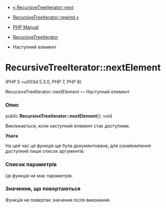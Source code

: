 - [« RecursiveTreeIterator::next](recursivetreeiterator.next.md)
- [RecursiveTreeIterator::rewind »](recursivetreeiterator.rewind.md)

- [PHP Manual](index.md)
- [RecursiveTreeIterator](class.recursivetreeiterator.md)
- Наступний елемент

# RecursiveTreeIterator::nextElement

(PHP 5 \>u003d 5.3.0, PHP 7, PHP 8)

RecursiveTreeIterator::nextElement — Наступний елемент

### Опис

public **RecursiveTreeIterator::nextElement**(): void

Викликається, коли наступний елемент стає доступним.

**Увага**

На цей час ця функція ще була документована; для
ознайомлення доступний лише список аргументів.

### Список параметрів

Ця функція не має параметрів.

### Значення, що повертаються

Функція не повертає значення після виконання.
